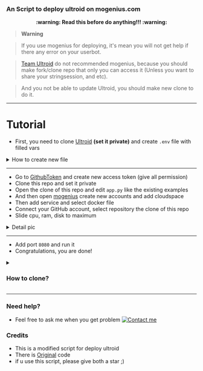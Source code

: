 
<b><h3>An Script to deploy ultroid on mogenius.com</h3></b>

<p align="center">
  <b> :warning: Read this before do anything!!! :warning: </b>
</p>

> **Warning** 

> If you use mogenius for deploying, it's mean you will not get help if there any error on your userbot.

> [Team Ultroid](https://github.com/TeamUltroid) do not recommended mogenius, because you should make fork/clone repo that only you can access it (Unless you want to share your stringsession, and etc).

> And you not be able to update Ultroid, you should make new clone to do it.

---
# Tutorial

- First, you need to clone [Ultroid](https://github.com/TeamUltroid/Ultroid) **(set it private)** and create `.env` file with filled vars
<details>
<summary>How to create new file</summary>

- In your cloned repo
  - View code 
  - Click 3 dots 
  - Select create new files
<img src="./resources/extras/createfile.jpg" alt="details">
</details>

---
- Go to [GithubToken](https://github.com/settings/tokens) and create new access token (give all permission)
- Clone this repo and set it private
- Open the clone of this repo and edit `app.py` like the existing examples
- And then open [mogenius](https://mogenius.com/) create new accounts and add cloudspace
- Then add service and select docker file
- Connect your GitHub account, select repository the clone of this repo
- Slide cpu, ram, disk to maximum
<details>
<summary>Detail pic</summary>
<img src="./resources/extras/slidecpu.jpg" alt="details">
</details>

---
- Add port `8080` and run it
- Congratulations, you are done!

<details>
<summary><h3>How to clone?</h3></summary>

- Fork the repo that u wanna clone first and do the steps
- **if you in mobile, turn on desktop site** 
  - click plus sign besides your profile icon and select import repository
  - then fill the old repository column with your forked repo link
  - **SET YOUR CLONE REPO TO PRIVATE**
<img src="./resources/extras/screencap.jpg" alt="details">
</details>

---
### Need help?
- Feel free to ask me when you get problem  [![Contact me](https://img.shields.io/badge/My%20Telegram-blue)](https://t.me/smithereensoul)

### Credits
- This is a modified script for deploy ultroid
- There is [Original](https://github.com/ITZ-ZAID/mogenius) code
- if u use this script, please give both a star ;)
